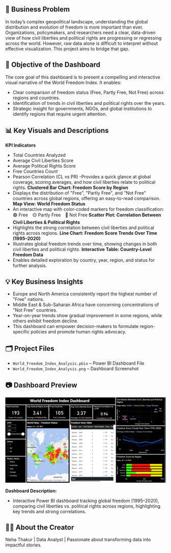 ## 📌 **Business Problem**
In today’s complex geopolitical landscape, understanding the global distribution and evolution of freedom is more important than ever. Organizations, policymakers, and researchers need a clear, data-driven view of how civil liberties and political rights are progressing or regressing across the world. However, raw data alone is difficult to interpret without effective visualization. This project aims to bridge that gap.

## 🎯 **Objective of the Dashboard**
The core goal of this dashboard is to present a compelling and interactive visual narrative of the World Freedom Index. It enables:
- Clear comparison of freedom status (Free, Partly Free, Not Free) across regions and countries.
- Identification of trends in civil liberties and political rights over the years.
- Strategic insight for governments, NGOs, and global institutions to identify regions that require urgent attention.

## 📊 **Key Visuals and Descriptions**
**KPI Indicators**
- Total Countries Analyzed
- Average Civil Liberties Score
- Average Political Rights Score
- Free Countries Count
- Pearson Correlation (CL vs PR)
   -Provides a quick glance at global coverage, scoring averages, and how civil liberties relate to political rights.
**Clustered Bar Chart: Freedom Score by Region**
- Displays the distribution of "Free", "Partly Free", and "Not Free" countries across global regions, offering an easy-to-read comparison.
**Map View: World Freedom Status**
- An interactive map with color-coded markers for freedom classification:
🟢 Free 🟡 Partly Free 🔴 Not Free
**Scatter Plot: Correlation Between Civil Liberties & Political Rights**
- Highlights the strong correlation between civil liberties and political rights across regions.
**Line Chart: Freedom Score Trends Over Time (1995–2020)**
- Illustrates global freedom trends over time, showing changes in both civil liberties and political rights.
**Interactive Table: Country-Level Freedom Data**
- Enables detailed exploration by country, year, region, and status for further analysis.

## 💡 **Key Business Insights**
- Europe and North America consistently report the highest number of "Free" nations.
- Middle East & Sub-Saharan Africa have concerning concentrations of "Not Free" countries.
- Year-on-year trends show gradual improvement in some regions, while others exhibit freedom decline.
- This dashboard can empower decision-makers to formulate region-specific policies and promote human rights advocacy.

## 🗂️ **Project Files**
- `World_Freedom_Index_Analysis.pbix` – Power BI Dashboard File
- `World_Freedom_Index_Analysis.png` – Dashboard Screenshot

## 📷 Dashboard Preview
![Dashboard Preview](./World_Freedom_Index_Analysis.png)

**Dashboard Description:**  
- Interactive Power BI dashboard tracking global freedom (1995–2020), comparing civil liberties vs. political rights across regions, highlighting key trends and strong correlations.

## 👩‍💼 **About the Creator**
Neha Thakur | Data Analyst | Passionate about transforming data into impactful stories.
